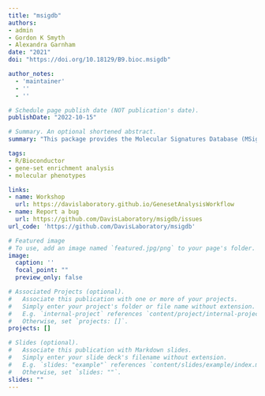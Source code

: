 ```yaml
---
title: "msigdb"
authors:
- admin
- Gordon K Smyth
- Alexandra Garnham
date: "2021"
doi: "https://doi.org/10.18129/B9.bioc.msigdb"

author_notes:
  - 'maintainer'
  - ''
  - ''

# Schedule page publish date (NOT publication's date).
publishDate: "2022-10-15"

# Summary. An optional shortened abstract.
summary: "This package provides the Molecular Signatures Database (MSigDB) in a R accessible objects. Signatures are stored in GeneSet class objects form the GSEABase package and the entire database is stored in a GeneSetCollection object. These data are then hosted on the ExperimentHub. Data used in this package was obtained from the MSigDB of the Broad Institute. Metadata for each gene set is stored along with the gene set in the GeneSet class object."

tags:
- R/Bioconductor
- gene-set enrichment analysis
- molecular phenotypes

links:
- name: Workshop
  url: https://davislaboratory.github.io/GenesetAnalysisWorkflow
- name: Report a bug
  url: https://github.com/DavisLaboratory/msigdb/issues
url_code: 'https://github.com/DavisLaboratory/msigdb'

# Featured image
# To use, add an image named `featured.jpg/png` to your page's folder. 
image:
  caption: ''
  focal_point: ""
  preview_only: false

# Associated Projects (optional).
#   Associate this publication with one or more of your projects.
#   Simply enter your project's folder or file name without extension.
#   E.g. `internal-project` references `content/project/internal-project/index.md`.
#   Otherwise, set `projects: []`.
projects: []

# Slides (optional).
#   Associate this publication with Markdown slides.
#   Simply enter your slide deck's filename without extension.
#   E.g. `slides: "example"` references `content/slides/example/index.md`.
#   Otherwise, set `slides: ""`.
slides: ""
---
```

